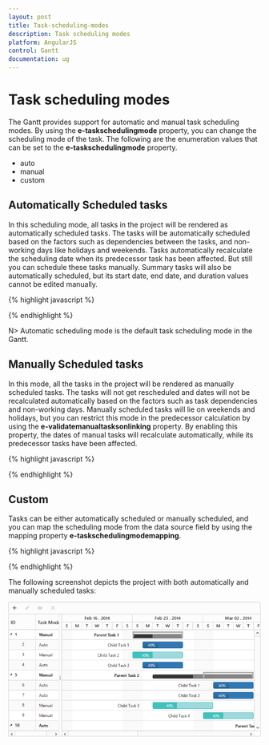 ```yaml
---
layout: post
title: Task-scheduling-modes
description: Task scheduling modes
platform: AngularJS
control: Gantt
documentation: ug
---
```


# Task scheduling modes

The Gantt provides support for automatic and manual task scheduling modes. By using the **e-taskschedulingmode** property, you can change the scheduling mode of the task. The following are the enumeration values that can be set to the **e-taskschedulingmode** property.

* auto
* manual
* custom

## **Automatically** **Scheduled** **tasks**

In this scheduling mode, all tasks in the project will be rendered as automatically scheduled tasks. The tasks will be automatically scheduled based on the factors such as dependencies between the tasks, and non-working days like holidays and weekends. Tasks automatically recalculate the scheduling date when its predecessor task has been affected. But still you can schedule these tasks manually. Summary tasks will also be automatically scheduled, but its start date, end date, and duration values cannot be edited manually. 

{% highlight javascript %}

<body ng-controller="GanttCtrl">
   <!--Add  Gantt control here-->    
   <div id="GanttContainer" ej-gantt
      //...
      e-taskschedulingmode = ej.Gantt.TaskSchedulingMode.Auto
      >
   </div>
</body>

{% endhighlight %}

N> Automatic scheduling mode is the default task scheduling mode in the Gantt.

## **Manually** **Scheduled** **tasks**

In this mode, all the tasks in the project will be rendered as manually scheduled tasks. The tasks will not get rescheduled and dates will not be recalculated automatically based on the factors such as task dependencies and non-working days. Manually scheduled tasks will lie on weekends and holidays, but you can restrict this mode in the predecessor calculation by using the **e-validatemanualtasksonlinking** property. By enabling this property, the dates of manual tasks will recalculate automatically, while its predecessor tasks have been affected.

{% highlight javascript %}

<body ng-controller="GanttCtrl">
   <!--Add  Gantt control here-->    
   <div id="GanttContainer" ej-gantt
      //...
      e-taskschedulingmode = ej.Gantt.TaskSchedulingMode.Manual
      e-validatemanualtasksonlinking = "false">
   </div>
</body>

{% endhighlight %}

## **Custom**

Tasks can be either automatically scheduled or manually scheduled, and you can map the scheduling mode from the data source field by using the mapping property **e-taskschedulingmodemapping**.

{% highlight javascript %}

<body ng-controller="GanttCtrl">
   <!--Add  Gantt control here-->    
   <div id="GanttContainer" ej-gantt
      //...
      e-taskschedulingmodemapping = "isManual">
   </div>
</body>

{% endhighlight %}

The following screenshot depicts the project with both automatically and manually scheduled tasks:

![](Task-Scheduling-modes_images/Task-Scheduling-modes_img1.png)